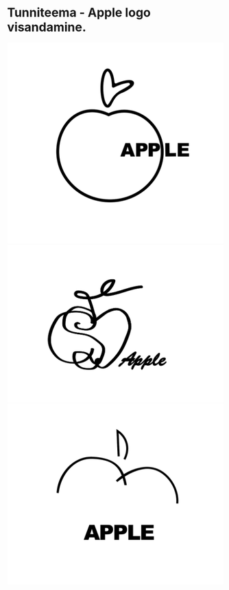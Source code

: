 # Tunniteema - Apple logo visandamine.

![Kolmas](./img/logo1.png)
![Neljas](./img/logo2.png)
![Viies](./img/logo3.png)
